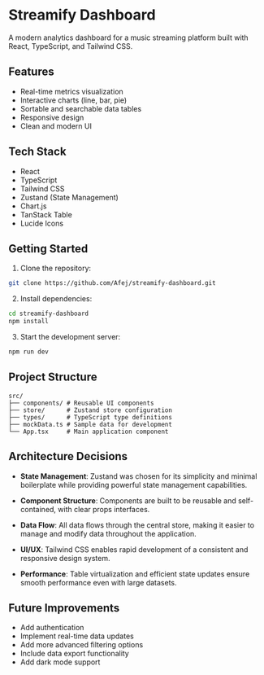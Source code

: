 # Streamify Dashboard

A modern analytics dashboard for a music streaming platform built with React, TypeScript, and Tailwind CSS.

## Features

- Real-time metrics visualization
- Interactive charts (line, bar, pie)
- Sortable and searchable data tables
- Responsive design
- Clean and modern UI

## Tech Stack

- React
- TypeScript
- Tailwind CSS
- Zustand (State Management)
- Chart.js
- TanStack Table
- Lucide Icons

## Getting Started

1. Clone the repository:

```bash
git clone https://github.com/Afej/streamify-dashboard.git
```

2. Install dependencies:

```bash
cd streamify-dashboard
npm install
```

3. Start the development server:

```bash
npm run dev
```

## Project Structure

```
src/
├── components/ # Reusable UI components
├── store/      # Zustand store configuration
├── types/      # TypeScript type definitions
├── mockData.ts # Sample data for development
└── App.tsx     # Main application component
```

## Architecture Decisions

- **State Management**: Zustand was chosen for its simplicity and minimal boilerplate while providing powerful state management capabilities.

- **Component Structure**: Components are built to be reusable and self-contained, with clear props interfaces.

- **Data Flow**: All data flows through the central store, making it easier to manage and modify data throughout the application.

- **UI/UX**: Tailwind CSS enables rapid development of a consistent and responsive design system.

- **Performance**: Table virtualization and efficient state updates ensure smooth performance even with large datasets.

## Future Improvements

- Add authentication
- Implement real-time data updates
- Add more advanced filtering options
- Include data export functionality
- Add dark mode support
